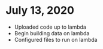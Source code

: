 # July 13, 2020
* Uploaded code up to lambda 
* Begin building data on lambda
* Configured files to run on lambda
